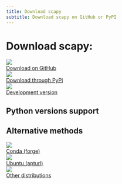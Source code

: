 ```yaml
---
title: Download scapy
subtitle: Download scapy on GitHub or PyPI
---
```


# Download scapy:

<div class="container">
    <div class="row">
        <div class="col-sm-4">
            <div class="card p-2">
                <img class="card-img-top mx-auto d-block" style="max-height: 100px; width:auto" src="../assets/img/github.svg">
                <div class="card-body">
                    <a href="https://github.com/secdev/scapy/releases" class="btn btn-primary btn-lg d-flex">
                        Download on GitHub
                    </a>
                </div>
            </div>
        </div>
        <div class="col-sm-4">
            <div class="card p-2">
                <img class="card-img-top mx-auto d-block" style="max-height: 100px; width:auto" src="../assets/img/pypi.svg">
                <div class="card-body">
                    <a href="https://pypi.org/project/scapy/" class="btn btn-primary btn-lg d-flex">
                        Download through PyPi
                    </a>
                </div>
            </div>
        </div>
        <div class="col-sm-4">
            <div class="card p-2">
                <img class="card-img-top mx-auto d-block" style="max-height: 100px; width:auto" src="../assets/img/logo.png">
                <div class="card-body">
                    <a href="https://scapy.readthedocs.io/en/latest/installation.html#current-development-version" class="btn btn-primary btn-lg d-flex">
                        Development version
                    </a>
                </div>
            </div>
        </div>
    </div>
</div>

## Python versions support

<div id="table_div" style="text-align:center;"></div>
<script type="text/javascript" src="https://www.gstatic.com/charts/loader.js"></script>
<script type="text/javascript" src="../assets/js/scapy_versions.js"></script>

## Alternative methods

<div class="container">
    <div class="row">
        <div class="col-sm-4">
            <div class="card p-2">
                <img class="card-img-top mx-auto d-block" style="max-height: 100px; width:auto" src="../assets/img/conda.svg">
                <div class="card-body">
                    <a href="https://anaconda.org/conda-forge/scapy" class="btn btn-primary btn-lg d-flex">
                        Conda (forge)
                    </a>
                </div>
            </div>
        </div>
        <div class="col-sm-4">
            <div class="card p-2">
                <img class="card-img-top mx-auto d-block" style="max-height: 100px; width:auto" src="../assets/img/ubuntu.svg">
                <div class="card-body">
                    <a href="apt://python3-scapy" class="btn btn-primary btn-lg d-flex">
                        Ubuntu (apturl)
                    </a>
                </div>
            </div>
        </div>
        <div class="col-sm-4">
            <div class="card p-2">
                <img class="card-img-top mx-auto d-block" style="max-height: 100px; width:auto" src="../assets/img/tux.svg">
                <div class="card-body">
                    <a href="https://scapy.readthedocs.io/en/latest/installation.html#platform-specific-instructions" class="btn btn-primary btn-lg d-flex">
                        Other distributions
                    </a>
                </div>
            </div>
        </div>
    </div>
</div>
